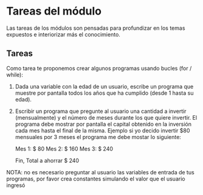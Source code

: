 # Tareas del módulo

Las tareas de los módulos son pensadas para profundizar en los temas expuestos e interiorizar más el conocimiento. 

## Tareas

Como tarea te proponemos crear algunos programas usando bucles (for / while):

1. Dada una variable con la edad de un usuario, escribe un programa que muestre por pantalla todos los años que ha cumplido (desde 1 hasta su edad).

2. Escribir un programa que pregunte al usuario una cantidad a invertir (mensualmente) y el número de meses durante los que quiere invertir. El programa debe mostrar por pantalla el capital obtenido en la inversión cada mes hasta el final de la misma. Ejemplo si yo decido invertir $80 mensuales por 3 meses el programa me debe mostar lo siguiente:

    Mes 1: $ 80
    Mes 2: $ 160
    Mes 3: $ 240

    Fin, Total a ahorrar $ 240



NOTA: no es necesario preguntar al usuario las variables de entrada de tus programas, por favor crea constantes simulando el valor que el usuario ingresó